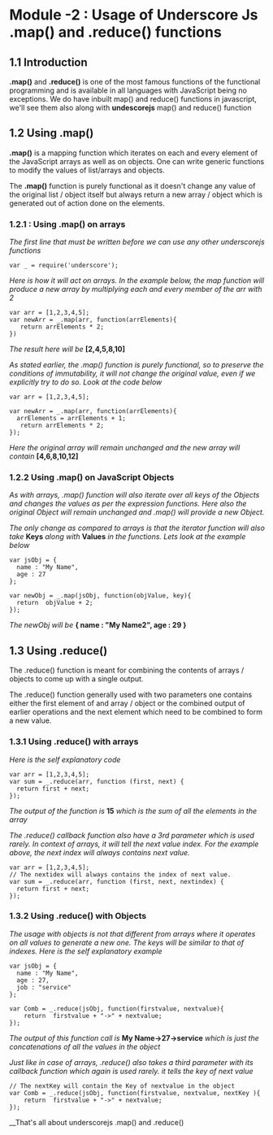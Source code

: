 # Module -2 : Usage of Underscore Js .map() and .reduce() functions

## 1.1 Introduction

__.map()__ and __.reduce()__ is one of the most famous functions of the functional programming and is available in all languages with JavaScript being no exceptions. We do have inbuilt map() and reduce() functions in javascript, we'll see them also along with __undescorejs__ map() and reduce() function

## 1.2 Using .map()

__.map()__ is a mapping function which iterates on each and every element of the JavaScript arrays as well as on objects. One can write generic functions to modify the values of list/arrays and objects.

The __.map()__ function is purely functional as it doesn't change any value of the original list / object itself but always return a new array / object which is generated out of action done on the elements.

### 1.2.1 : Using .map() on arrays

*The first line that must be written before we can use any other underscorejs functions*
```
var _ = require('underscore');
```
*Here is how it will act on arrays. In the example below, the map function will produce a new array by multiplying each and every member of the arr with 2*
```
var arr = [1,2,3,4,5];
var newArr = _.map(arr, function(arrElements){
   return arrElements * 2;
})
```
*The result here will be* __[2,4,5,8,10]__

*As stated earlier, the .map() function is purely functional, so to preserve the conditions of immutability, it will not change the original value, even if we explicitly try to do so. Look at the code below*

```
var arr = [1,2,3,4,5];

var newArr = _.map(arr, function(arrElements){
  arrElements = arrElements + 1;
   return arrElements * 2;
});
```
*Here the original array will remain unchanged and the new array will contain* __[4,6,8,10,12]__

### 1.2.2 Using .map() on JavaScript Objects

*As with arrays, .map() function will also iterate over all keys of the Objects and changes the values as per the expression functions. Here also the original Object will remain unchanged and .map() will provide a new Object.*

*The only change as compared to arrays is that the iterator function will also take* __Keys__ *along with* __Values__ *in the functions. Lets look at the example below*

```
var jsObj = {
  name : "My Name",
  age : 27
};

var newObj = _.map(jsObj, function(objValue, key){
  return  objValue + 2;
});
```
*The newObj will be* __{ name : "My Name2", age : 29 }__

## 1.3 Using .reduce()
The .reduce() function is meant for combining the contents of arrays / objects to come up with a single output.

The .reduce() function generally used with two parameters one contains either the first element of and array / object or the combined output of earlier operations and the next element which need to be combined to form a new value.

### 1.3.1 Using .reduce() with arrays

*Here is the self explanatory code*
```
var arr = [1,2,3,4,5];
var sum = _.reduce(arr, function (first, next) {
  return first + next;
});

```
*The output of the function is* __15__ *which is the sum of all the elements in the array*

*The  .reduce() callback function also have a 3rd parameter which is used rarely. In context of arrays, it will tell the next value index. For the example above, the next index will always contains next value.*
```
var arr = [1,2,3,4,5];
// The nextidex will always contains the index of next value.
var sum = _.reduce(arr, function (first, next, nextindex) {
  return first + next;
});

```

### 1.3.2 Using .reduce() with Objects

*The usage with objects is not that different from arrays where it operates on all values to generate a new one. The keys will be similar to that of indexes. Here is the self explanatory example*
```
var jsObj = {
  name : "My Name",
  age : 27,
  job : "service"
};

var Comb = _.reduce(jsObj, function(firstvalue, nextvalue){
    return  firstvalue + "->" + nextvalue;
});

```
*The output of this function call is* __My Name->27->service__ *which is just the concatenations of all the values in the object*

*Just like in case of arrays, .reduce() also takes a third parameter with its callback function which again is used rarely. it tells the key of next value*
```
// The nextKey will contain the Key of nextvalue in the object
var Comb = _.reduce(jsObj, function(firstvalue, nextvalue, nextKey ){
    return  firstvalue + "->" + nextvalue;
});

```
__That's all about underscorejs .map() and .reduce()
